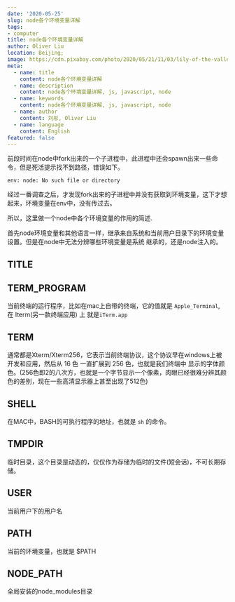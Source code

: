 ```yaml
---
date: '2020-05-25'
slug: node各个环境变量详解
tags:
- computer
title: node各个环境变量详解
author: Oliver Liu
location: Beijing;
image: https://cdn.pixabay.com/photo/2020/05/21/11/03/lily-of-the-valley-5200245__340.jpg
meta:
  - name: title
    content: node各个环境变量详解
  - name: description
    content: node各个环境变量详解, js, javascript, node
  - name: keywords
    content: node各个环境变量详解, js, javascript, node
  - name: author
    content: 刘彤, Oliver Liu
  - name: language
    content: English
featured: false
---
```


前段时间在node中fork出来的一个子进程中，此进程中还会spawn出来一些命令，但是死活提示找不到路径，错误如下。

```log
env: node: No such file or directory
```

经过一番调查之后，才发现fork出来的子进程中并没有获取到环境变量，这下才想起来，环境变量在env中，没有传过去。

所以，这里做一个node中各个环境变量的作用的简述.

首先node环境变量和其他语言一样，继承来自系统和当前用户目录下的环境变量设置。但是在node中无法分辨哪些环境变量是系统
继承的，还是node注入的。

## TITLE


## TERM_PROGRAM

当前终端的运行程序，比如在mac上自带的终端，它的值就是 `Apple_Terminal`, 在 Iterm(另一款终端应用) 上
就是`iTerm.app`

## TERM

通常都是Xterm/Xterm256，它表示当前终端协议，这个协议早在windows上被开发和应用，然后从 16 色 一直扩展到 256 色，也就是我们终端中
显示的字体颜色。(256色即2的八次方，也就是一个字节显示一个像素，肉眼已经很难分辨其颜色的差别，现在一些高清显示器上甚至出现了512色)

## SHELL

在MAC中，BASH的可执行程序的地址，也就是 `sh` 的命令。


## TMPDIR

临时目录，这个目录是动态的，仅仅作为存储为临时的文件(短会话)，不可长期存储。

## USER

当前用户下的用户名

## PATH

当前的环境变量，也就是 $PATH


## NODE_PATH

全局安装的node_modules目录
